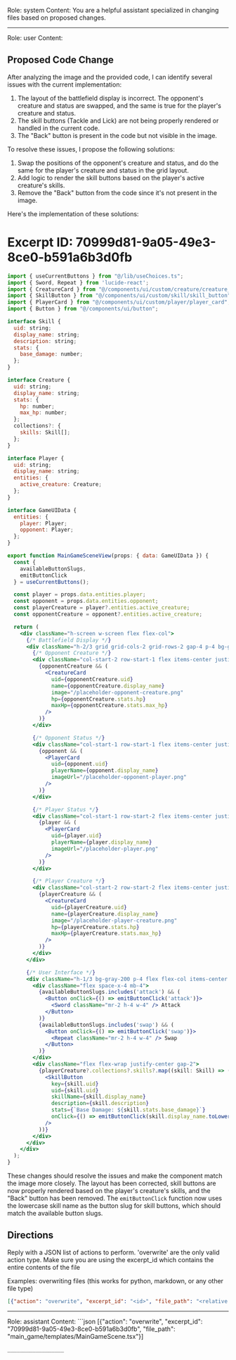 Role: system
Content: You are a helpful assistant specialized in changing files based on proposed changes.
__________________
Role: user
Content: 
## Proposed Code Change
After analyzing the image and the provided code, I can identify several issues with the current implementation:

1. The layout of the battlefield display is incorrect. The opponent's creature and status are swapped, and the same is true for the player's creature and status.
2. The skill buttons (Tackle and Lick) are not being properly rendered or handled in the current code.
3. The "Back" button is present in the code but not visible in the image.

To resolve these issues, I propose the following solutions:

1. Swap the positions of the opponent's creature and status, and do the same for the player's creature and status in the grid layout.
2. Add logic to render the skill buttons based on the player's active creature's skills.
3. Remove the "Back" button from the code since it's not present in the image.

Here's the implementation of these solutions:

# Excerpt ID: 70999d81-9a05-49e3-8ce0-b591a6b3d0fb
```jsx main_game/templates/MainGameScene.tsx
import { useCurrentButtons } from "@/lib/useChoices.ts";
import { Sword, Repeat } from 'lucide-react';
import { CreatureCard } from "@/components/ui/custom/creature/creature_card";
import { SkillButton } from "@/components/ui/custom/skill/skill_button";
import { PlayerCard } from "@/components/ui/custom/player/player_card";
import { Button } from "@/components/ui/button";

interface Skill {
  uid: string;
  display_name: string;
  description: string;
  stats: {
    base_damage: number;
  };
}

interface Creature {
  uid: string;
  display_name: string;
  stats: {
    hp: number;
    max_hp: number;
  };
  collections?: {
    skills: Skill[];
  };
}

interface Player {
  uid: string;
  display_name: string;
  entities: {
    active_creature: Creature;
  };
}

interface GameUIData {
  entities: {
    player: Player;
    opponent: Player;
  };
}

export function MainGameSceneView(props: { data: GameUIData }) {
  const {
    availableButtonSlugs,
    emitButtonClick
  } = useCurrentButtons();

  const player = props.data.entities.player;
  const opponent = props.data.entities.opponent;
  const playerCreature = player?.entities.active_creature;
  const opponentCreature = opponent?.entities.active_creature;

  return (
    <div className="h-screen w-screen flex flex-col">
      {/* Battlefield Display */}
      <div className="h-2/3 grid grid-cols-2 grid-rows-2 gap-4 p-4 bg-gray-100">
        {/* Opponent Creature */}
        <div className="col-start-2 row-start-1 flex items-center justify-center">
          {opponentCreature && (
            <CreatureCard
              uid={opponentCreature.uid}
              name={opponentCreature.display_name}
              image="/placeholder-opponent-creature.png"
              hp={opponentCreature.stats.hp}
              maxHp={opponentCreature.stats.max_hp}
            />
          )}
        </div>

        {/* Opponent Status */}
        <div className="col-start-1 row-start-1 flex items-center justify-center">
          {opponent && (
            <PlayerCard
              uid={opponent.uid}
              playerName={opponent.display_name}
              imageUrl="/placeholder-opponent-player.png"
            />
          )}
        </div>

        {/* Player Status */}
        <div className="col-start-1 row-start-2 flex items-center justify-center">
          {player && (
            <PlayerCard
              uid={player.uid}
              playerName={player.display_name}
              imageUrl="/placeholder-player.png"
            />
          )}
        </div>

        {/* Player Creature */}
        <div className="col-start-2 row-start-2 flex items-center justify-center">
          {playerCreature && (
            <CreatureCard
              uid={playerCreature.uid}
              name={playerCreature.display_name}
              image="/placeholder-player-creature.png"
              hp={playerCreature.stats.hp}
              maxHp={playerCreature.stats.max_hp}
            />
          )}
        </div>
      </div>

      {/* User Interface */}
      <div className="h-1/3 bg-gray-200 p-4 flex flex-col items-center justify-center">
        <div className="flex space-x-4 mb-4">
          {availableButtonSlugs.includes('attack') && (
            <Button onClick={() => emitButtonClick('attack')}>
              <Sword className="mr-2 h-4 w-4" /> Attack
            </Button>
          )}
          {availableButtonSlugs.includes('swap') && (
            <Button onClick={() => emitButtonClick('swap')}>
              <Repeat className="mr-2 h-4 w-4" /> Swap
            </Button>
          )}
        </div>
        <div className="flex flex-wrap justify-center gap-2">
          {playerCreature?.collections?.skills?.map((skill: Skill) => (
            <SkillButton
              key={skill.uid}
              uid={skill.uid}
              skillName={skill.display_name}
              description={skill.description}
              stats={`Base Damage: ${skill.stats.base_damage}`}
              onClick={() => emitButtonClick(skill.display_name.toLowerCase())}
            />
          ))}
        </div>
      </div>
    </div>
  );
}
```

These changes should resolve the issues and make the component match the image more closely. The layout has been corrected, skill buttons are now properly rendered based on the player's creature's skills, and the "Back" button has been removed. The `emitButtonClick` function now uses the lowercase skill name as the button slug for skill buttons, which should match the available button slugs.

## Directions
Reply with a JSON list of actions to perform. 'overwrite' are the only valid action type. 
Make sure you are using the excerpt_id which contains the entire contents of the file

Examples:
overwriting files (this works for python, markdown, or any other file type)
```json output_example1
[{"action": "overwrite", "excerpt_id": "<id>", "file_path": "<relative file path>"}]
```

__________________
Role: assistant
Content: ```json
[{"action": "overwrite", "excerpt_id": "70999d81-9a05-49e3-8ce0-b591a6b3d0fb", "file_path": "main_game/templates/MainGameScene.tsx"}]
```
__________________
